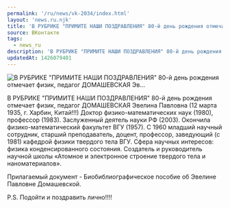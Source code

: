 ```yaml
---
permalink: '/ru/news/vk-2034/index.html'
layout: 'news.ru.njk'
title: 'В РУБРИКЕ "ПРИМИТЕ НАШИ ПОЗДРАВЛЕНИЯ" 80-й день рождения отмечает физик, педагог ДОМАШЕВСКАЯ Эв…'
source: ВКонтакте
tags:
  - news_ru
description: 'В РУБРИКЕ "ПРИМИТЕ НАШИ ПОЗДРАВЛЕНИЯ" 80-й день рождения отмечает физик, педагог ДОМАШЕВСКАЯ Эв…'
updatedAt: 1426079401
---
```

![В РУБРИКЕ "ПРИМИТЕ НАШИ ПОЗДРАВЛЕНИЯ" 80-й день рождения отмечает физик, педагог ДОМАШЕВСКАЯ Эв…](https://sun9-9.userapi.com/impf/c623625/v623625833/1720a/BcrVb6DGxEc.jpg?size=250x210&quality=96&proxy=1&sign=82a2f975f9cb9af0ee1b4a85b5936853&c_uniq_tag=xROyRCGsF0eDljw0CiqC0Vv03dLzN5ziOIsbKjvxe_4&type=album)

В РУБРИКЕ "ПРИМИТЕ НАШИ ПОЗДРАВЛЕНИЯ"
80-й день рождения отмечает физик, педагог
ДОМАШЕВСКАЯ Эвелина Павловна (12 марта 1935, г. Харбин, Китай!!!)
Доктор физико-математических наук (1980), профессор (1983).
Заслуженный деятель науки РФ (2003).
Окончила физико-математический факультет ВГУ (1957).
С 1960 младший научный сотрудник, старший преподаватель, доцент, профессор, заведующий (с 1981) кафедрой физики твердого тела ВГУ.
Сфера научных интересов: физика конденсированного состояния.
Создатель и руководитель научной школы «Атомное и электронное строение твердого тела и наноматериалов».

Прилагаемый документ - Биобиблиографическое пособие об Эвелине Павловне Домашевской.

P.S. Подойти и поздравить лично!!!!

